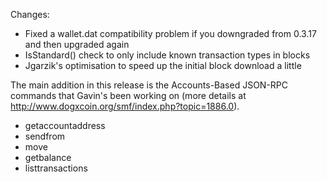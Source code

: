Changes:
* Fixed a wallet.dat compatibility problem if you downgraded from 0.3.17 and then upgraded again
* IsStandard() check to only include known transaction types in blocks
* Jgarzik's optimisation to speed up the initial block download a little

The main addition in this release is the Accounts-Based JSON-RPC commands that Gavin's been working on (more details at http://www.dogxcoin.org/smf/index.php?topic=1886.0).  
* getaccountaddress
* sendfrom
* move
* getbalance
* listtransactions
